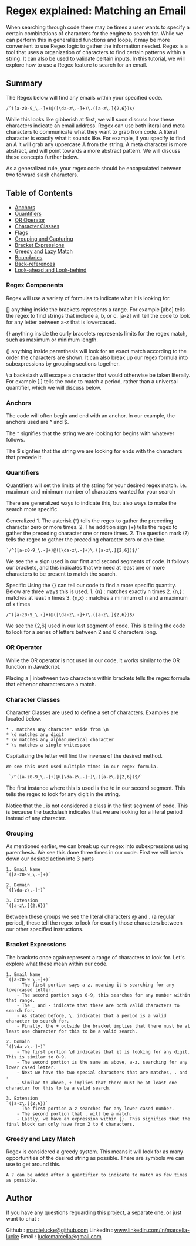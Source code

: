 # Regex explained: Matching an Email

When searching through code there may be times a user wants to specify a certain combinations of characters for the engine to search for. While we can perform this in generalized functions and loops, it may be more convenient to use Regex logic to gather the information needed. Regex is a tool that uses a organization of characters to find certain patterns within a string. It can also be used to validate certain inputs. In this tutorial, we will explore how to use a Regex feature to search for an email.



## Summary

The Regex below will find any emails within your specified code.

  `/^([a-z0-9_\.-]+)@([\da-z\.-]+)\.([a-z\.]{2,6})$/`

While this looks like gibberish at first, we will soon discuss how these characters indicate an email address. Regex can use both literal and meta characters to communicate what they want to grab from code. A literal character is exactly what it sounds like. For example, if you specify to find an A it will grab any uppercase A from the string. A meta character is more abstract, and will point towards a more abstract pattern. We will discuss these concepts further below. 

As a generalized rule, your regex code should be encapsulated between two forward slash characters. 


## Table of Contents

- [Anchors](#anchors)
- [Quantifiers](#quantifiers)
- [OR Operator](#or-operator)
- [Character Classes](#character-classes)
- [Flags](#flags)
- [Grouping and Capturing](#grouping-and-capturing)
- [Bracket Expressions](#bracket-expressions)
- [Greedy and Lazy Match](#greedy-and-lazy-match)
- [Boundaries](#boundaries)
- [Back-references](#back-references)
- [Look-ahead and Look-behind](#look-ahead-and-look-behind)

### Regex Components

Regex will use a variety of formulas to indicate what it is looking for.

[] anything inside the brackets represents a range. For example [abc] tells the regex to find strings that include a, b, or c. [a-z] will tell the code to look for any letter between a-z that is lowercased.

{} anything inside the curly bracelets represents limits for the regex match, such as maximum or minimum length.

() anything inside parenthesis will look for an exact match according to the order the characters are shown. It can also break up our regex formula into subexpressions by grouping sections together. 

\ a backslash will escape a character that would otherwise be taken literally. For example [\.] tells the code to match a period, rather than a universal quantifier, which we will discuss below. 


### Anchors

The code will often begin and end with an anchor. In our example, the anchors used are ^ and $.

The ^ signifies that the string we are looking for begins with whatever follows.

The $ signfies that the string we are looking for ends with the characters that precede it. 

### Quantifiers

Quantifiers will set the limits of the string for your desired regex match.
    i.e. maximum and minimum number of characters wanted for your search

There are generalized ways to indicate this, but also ways to make the search more specific. 

Generalized
    1. The asterisk (*) tells the regex to gather the preceding character zero or more times.
    2. The addition sign (+) tells the regex to gather the preceding character one or more times.
    2. The question mark (?) tells the regex to gather the preceding character zero or one time.

    `/^([a-z0-9_\.-]+)@([\da-z\.-]+)\.([a-z\.]{2,6})$/`

We see the + sign used in our first and second segments of code. It follows our brackets, and this indicates that we need at least one or more characters to be present to match the search.

Specific 
    Using the {} can tell our code to find a more specific quantity. Below are three ways this is used.
    1. {n} : matches exactly n times
    2. {n,} : matches at least n times
    3. {n,x} : matches a minimum of n and a maximum of x times

 `/^([a-z0-9_\.-]+)@([\da-z\.-]+)\.([a-z\.]{2,6})$/`

We see the {2,6} used in our last segment of code. This is telling the code to look for a series of letters between 2 and 6 characters long. 


### OR Operator

While the OR operator is not used in our code, it works similar to the OR function in JavaScript. 

Placing a | inbetween two characters within brackets tells the regex formula that either/or characters are a match. 

### Character Classes

Character Classes are used to define a set of characters. Examples are located below.

    * . matches any character aside from \n
    * \d matches any digit 
    * \w matches any alphanumerical character
    * \s matches a single whitespace

Capitalizing the letter will find the inverse of the desired method. 

    We see this used used multiple times in our regex formula. 

     `/^([a-z0-9_\.-]+)@([\da-z\.-]+)\.([a-z\.]{2,6})$/`

The first instance where this is used is the \d in our second segment. This tells the regex to look for any digit in the string. 

Notice that the \. is not considered a class in the first segment of code. This is because the backslash indicates that we are looking for a literal period instead of any character. 

### Grouping

As mentioned earlier, we can break up our regex into subexpressions using parenthesis. We see this done three times in our code. First we will break down our desired action into 3 parts

    1. Email Name
    `([a-z0-9_\.-]+)` 

    2. Domain
    `([\da-z\.-]+)`

    3. Extension
    `([a-z\.]{2,6})`

Between these groups we see the literal characters @ and \. (a regular period), these tell the regex to look for exactly those characters between our other specified instructions. 


### Bracket Expressions

The brackets once again represent a range of characters to look for. Let's explore what these mean within our code.


    1. Email Name
    `([a-z0-9_\.-]+)` 
        - The first portion says a-z, meaning it's searching for any lowercased letter. 
        - The second portion says 0-9, this searches for any number within that range.
        - The _ and - indicate that these are both valid characters to search for.
        - As stated before, \. indicates that a period is a valid character to search for.
        - Finally, the + outside the bracket implies that there must be at least one character for this to be a valid search. 

    2. Domain
    `([\da-z\.-]+)`
        - The first portion \d indicates that it is looking for any digit. This is similar to 0-9.
        - The second portion is the same as above, a-z, searching for any lower cased letter.
        - Next we have the two special characters that are matches, . and -
        - Similar to above, + implies that there must be at least one character for this to be a valid search. 

    3. Extension
    `([a-z\.]{2,6})`
        - The first portion a-z searches for any lower cased number.
        - The second portion that . will be a match.
        - Lastly, we have an expression within {}. This signifies that the final block can only have from 2 to 6 characters. 

### Greedy and Lazy Match

Regex is considered a greedy system. This means it will look for as many opportunities of the desired string as possible. There are symbols we can use to get around this.

    A ? can be added after a quantifier to indicate to match as few times as possible. 

## Author

If you have any questions reguarding this project, a separate one, or just want to chat :

Github : marcielucke@github.com
LinkedIn : www.linkedin.com/in/marcella-lucke
Email : luckemarcella@gmail.com